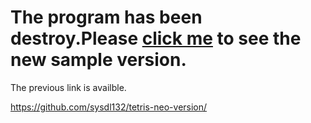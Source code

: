 # The program has been destroy.Please [click me](https://github.com/sysdl132/tetris/) to see the new sample version.

The previous link is availble.  

https://github.com/sysdl132/tetris-neo-version/
